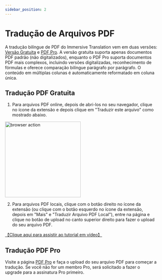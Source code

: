 ```yaml
---
sidebar_position: 2
---
```


# Tradução de Arquivos PDF

A tradução bilíngue de PDF do Immersive Translation vem em duas versões: [Versão Gratuita](https://app.immersivetranslate.com/file/) e [PDF Pro](https://app.immersivetranslate.com/pdf-pro/). A versão gratuita suporta apenas documentos PDF padrão (não digitalizados), enquanto o PDF Pro suporta documentos PDF mais complexos, incluindo versões digitalizadas, reconhecimento de fórmulas e oferece comparação bilíngue parágrafo por parágrafo. O conteúdo em múltiplas colunas é automaticamente reformatado em coluna única.

## Tradução PDF Gratuita

1. Para arquivos PDF online, depois de abri-los no seu navegador, clique no ícone da extensão e depois clique em "Traduzir este arquivo" como mostrado abaixo.

<img src="https://s.immersivetranslate.com/static/official-static/assets/browser-pdf.png" alt="browser action" width="250" />

2. Para arquivos PDF locais, clique com o botão direito no ícone da extensão (ou clique com o botão esquerdo no ícone da extensão, depois em "Mais" e "Traduzir Arquivo PDF Local"), entre na página e clique no botão de upload no canto superior direito para fazer o upload do seu arquivo PDF.

[【Clique aqui para assistir ao tutorial em vídeo】](https://www.bilibili.com/video/BV1HP411z7Qi/?)

## Tradução PDF Pro

Visite a página [PDF Pro](https://app.immersivetranslate.com/pdf-pro/) e faça o upload do seu arquivo PDF para começar a tradução. Se você não for um membro Pro, será solicitado a fazer o upgrade para a assinatura Pro primeiro.
